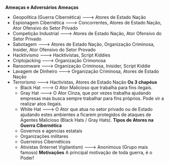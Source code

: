 **Ameaças e Adversários**
		**Ameaças**
- Geopolítica (Guerra Cibernética) ---> Atores de Estado Nação
- Espionagem Cibernética ---> Concorrentes, Atores de Estado Nação, Ator Ofensivo do Setor Privado
- Competição Industrial ---> Atores de Estado Nação, Ator Ofensivo do Setor Privado
- Sabotagem ---> Atores de Estado Nação, Organização Criminosa, Insider, Ator Ofensivo do Setor Provado
- Hacktivismo ---> Hacktivistas, Script Kiddies
- Criptojacking ---> Organização Crimonosa
- Ransomware ---> Organização Criminosa, Inisider, Script Kiddie
- Lavagem de Dinheiro ---> Organização Criminosa, Atores de Estado Nação
- Terrorismo ---> Hactivistas, Atores de Estado Nação
	**Os 3 chapéus**
	- Black Hat ---> O Ator Malicioso que trabalha para fins ilegais.
	-  Gray Hat ---> O Ator Cinza, que por vezes trabalha ajudando empresas mas busca sempre trabalhar para fins próprios. Pode vir a realizar atos ilegais. 
	- White Hat ---> O Ator que atua no setor privado ou de Estado ajudando estes ambientes a ficarem protegidos de ataques de Agentes Malicioso (Black Hats / Gray Hats).
	**Tipos de Atores na Guerra Cibernética**
	- Governos e agencias estatais
	- Organizações militares
	- Guerreiros Cibernéticos
	- Ativistas (Internet Vigilantism) ---> Anonimous (Grupo mais famoso)
	**Motivações**
	A principal motivação de toda guerra, é o Poder!
	